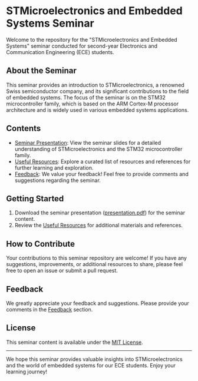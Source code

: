 # STMicroelectronics and Embedded Systems Seminar

Welcome to the repository for the "STMicroelectronics and Embedded Systems" seminar conducted for second-year Electronics and Communication Engineering (ECE) students.

## About the Seminar

This seminar provides an introduction to STMicroelectronics, a renowned Swiss semiconductor company, and its significant contributions to the field of embedded systems. The focus of the seminar is on the STM32 microcontroller family, which is based on the ARM Cortex-M processor architecture and is widely used in various embedded systems applications.

## Contents

- [Seminar Presentation](presentation.pdf): View the seminar slides for a detailed understanding of STMicroelectronics and the STM32 microcontroller family.
- [Useful Resources](resources.md): Explore a curated list of resources and references for further learning and exploration.
- [Feedback](feedback.md): We value your feedback! Feel free to provide comments and suggestions regarding the seminar.

## Getting Started

1. Download the seminar presentation ([presentation.pdf](presentation.pdf)) for the seminar content.
2. Review the [Useful Resources](resources.md) for additional materials and references.

## How to Contribute

Your contributions to this seminar repository are welcome! If you have any suggestions, improvements, or additional resources to share, please feel free to open an issue or submit a pull request.

## Feedback

We greatly appreciate your feedback and suggestions. Please provide your comments in the [Feedback](feedback.md) section.

## License

This seminar content is available under the [MIT License](LICENSE).

---

We hope this seminar provides valuable insights into STMicroelectronics and the world of embedded systems for our ECE students. Enjoy your learning journey!
